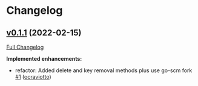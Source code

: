 # Changelog

## [v0.1.1](https://github.com/ocraviotto/pkg/tree/v0.1.1) (2022-02-15)

[Full Changelog](https://github.com/ocraviotto/pkg/compare/fcf21b44903fcea5bbb9d26aace8f2d93a7730d0...v0.1.1)

**Implemented enhancements:**

- refactor: Added delete and key removal methods plus use go-scm fork [\#1](https://github.com/ocraviotto/pkg/pull/1) ([ocraviotto](https://github.com/ocraviotto))

